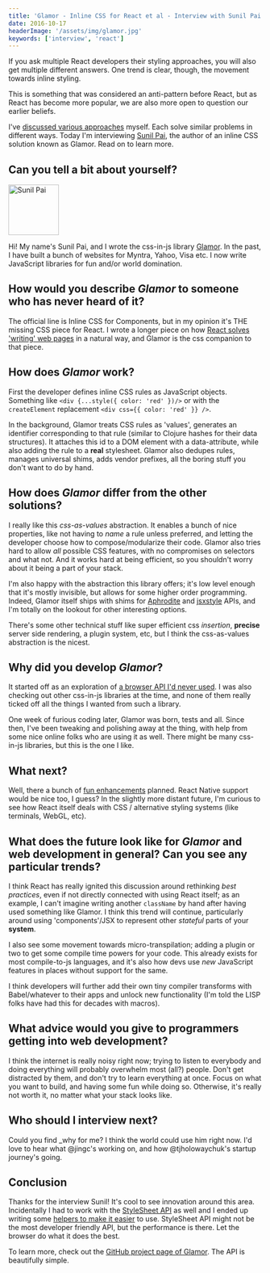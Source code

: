 ```yaml
---
title: 'Glamor - Inline CSS for React et al - Interview with Sunil Pai'
date: 2016-10-17
headerImage: '/assets/img/glamor.jpg'
keywords: ['interview', 'react']
---
```


If you ask multiple React developers their styling approaches, you will also get multiple different answers. One trend is clear, though, the movement towards inline styling.

This is something that was considered an anti-pattern before React, but as React has become more popular, we are also more open to question our earlier beliefs.

I've [discussed various approaches](/react/advanced-techniques/styling-react/) myself. Each solve similar problems in different ways. Today I'm interviewing [Sunil Pai](https://twitter.com/threepointone), the author of an inline CSS solution known as Glamor. Read on to learn more.

## Can you tell a bit about yourself?

<p>
<span class="author">
  <img src="https://www.gravatar.com/avatar/6eadce66e218b83b484c5e1ee293f5b9?s=200" alt="Sunil Pai" class="author" width="100" height="100" />
</span>

Hi! My name's Sunil Pai, and I wrote the css-in-js library [Glamor](https://github.com/threepointone/glamor). In the past, I have built a bunch of websites for Myntra, Yahoo, Visa etc. I now write JavaScript libraries for fun and/or world domination.
</p>

## How would you describe *Glamor* to someone who has never heard of it?

The official line is Inline CSS for Components, but in my opinion it's THE missing CSS piece for React. I wrote a longer piece on how [React solves 'writing' web pages](https://gist.github.com/threepointone/c382856fd2e2c325f8d230e85d85499b) in a natural way, and Glamor is the css companion to that piece.

## How does *Glamor* work?

First the developer defines inline CSS rules as JavaScript objects. Something like `<div {...style({ color: 'red' })/>` or with the `createElement` replacement `<div css={{ color: 'red' }} />`.

In the background, Glamor treats CSS rules as 'values', generates an identifier corresponding to that rule (similar to Clojure hashes for their data structures). It attaches this id to a DOM element with a data-attribute, while also adding the rule to a **real** stylesheet. Glamor also dedupes rules, manages universal shims, adds vendor prefixes, all the boring stuff you don't want to do by hand.

## How does *Glamor* differ from the other solutions?

I really like this *css-as-values* abstraction. It enables a bunch of nice properties, like not having to *name* a rule unless preferred, and letting the developer choose how to compose/modularize their code. Glamor also tries hard to allow *all* possible CSS features, with no compromises on selectors and what not. And it works hard at being efficient, so you shouldn't worry about it being a part of your stack.

I'm also happy with the abstraction this library offers; it's low level enough that it's mostly invisible, but allows for some higher order programming. Indeed, Glamor itself ships with shims for [Aphrodite](https://github.com/Khan/aphrodite) and [jsxstyle](https://github.com/smyte/jsxstyle) APIs, and I'm totally on the lookout for other interesting options.

There's some other technical stuff like super efficient css *insertion*, **precise** server side rendering, a plugin system, etc, but I think the css-as-values abstraction is the nicest.

## Why did you develop *Glamor*?

It started off as an exploration of [a browser API I'd never used](https://developer.mozilla.org/en-US/docs/Web/API/CSSStyleSheet). I was also checking out other css-in-js libraries at the time, and none of them really ticked off all the things I wanted from such a library.

One week of furious coding later, Glamor was born, tests and all. Since then, I've been tweaking and polishing away at the thing, with help from some nice online folks who are using it as well. There might be many css-in-js libraries, but this is the one I like.

## What next?

Well, there a bunch of [fun enhancements](https://github.com/threepointone/glamor/issues?q=is%3Aissue+is%3Aopen+label%3Aenhancement) planned. React Native support would be nice too, I guess? In the slightly more distant future, I'm curious to see how React itself deals with CSS / alternative styling systems (like terminals, WebGL, etc).

## What does the future look like for *Glamor* and web development in general? Can you see any particular trends?

I think React has really ignited this discussion around rethinking *best practices*, even if not directly connected with using React itself; as an example, I can't imagine writing another `className` by hand after having used something like Glamor. I think this trend will continue, particularly around using 'components'/JSX to represent other *stateful* parts of your **system**.

I also see some movement towards micro-transpilation; adding a plugin or two to get some compile time powers for your code. This already exists for most compile-to-js languages, and it's also how devs use *new* JavaScript features in places without support for the same.

I think developers will further add their own tiny compiler transforms with Babel/whatever to their apps and unlock new functionality (I'm told the LISP folks have had this for decades with macros).

## What advice would you give to programmers getting into web development?

I think the internet is really noisy right now; trying to listen to everybody and doing everything will probably overwhelm most (all?) people. Don't get distracted by them, and don't try to learn everything at once. Focus on what you want to build, and having some fun while doing so. Otherwise, it's really not worth it, no matter what your stack looks like.

## Who should I interview next?

Could you find \_why for me? I think the world could use him right now.
I'd love to hear what @jingc's working on, and how @tjholowaychuk's startup journey's going.

## Conclusion

Thanks for the interview Sunil! It's cool to see innovation around this area. Incidentally I had to work with the [StyleSheet API](https://developer.mozilla.org/en-US/docs/Web/API/CSSStyleSheet) as well and I ended up writing some [helpers to make it easier](https://www.npmjs.com/package/stylesheet-helpers) to use. StyleSheet API might not be the most developer friendly API, but the performance is there. Let the browser do what it does the best.

To learn more, check out the [GitHub project page of Glamor](https://github.com/threepointone/glamor). The API is beautifully simple.
